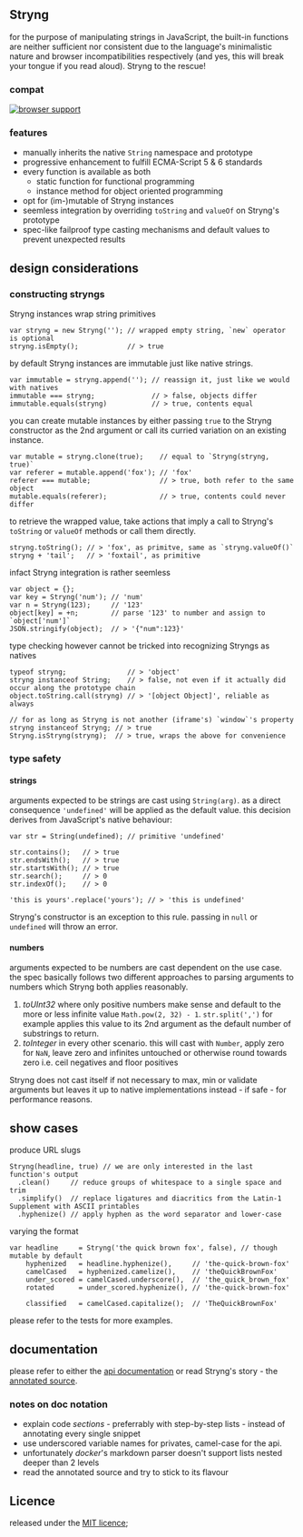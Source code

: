 
Stryng
------
for the purpose of manipulating strings in JavaScript, the built-in functions are neither sufficient nor consistent due to the language's minimalistic nature and browser incompatibilities respectively (and yes, this will break your tongue if you read aloud). Stryng to the rescue!

### compat

[![browser support](https://ci.testling.com/espretto/stryng.png)](https://ci.testling.com/espretto/Stryng)

### features

- manually inherits the native `String` namespace and prototype
- progressive enhancement to fulfill ECMA-Script 5 & 6 standards
- every function is available as both
  - static function for functional programming
  - instance method for object oriented programming
- opt for (im-)mutable of Stryng instances
- seemless integration by overriding `toString` and `valueOf` on Stryng's prototype
- spec-like failproof type casting mechanisms and default values to prevent unexpected results

design considerations
---------------------

### constructing stryngs

Stryng instances wrap string primitives
```
var stryng = new Stryng(''); // wrapped empty string, `new` operator is optional
stryng.isEmpty();            // > true
```
by default Stryng instances are immutable just like native strings.
```
var immutable = stryng.append(''); // reassign it, just like we would with natives
immutable === stryng;              // > false, objects differ
immutable.equals(stryng)           // > true, contents equal
```
you can create mutable instances by either passing `true` to the Stryng constructor as the 2nd argument or call its curried variation on an existing instance.
```
var mutable = stryng.clone(true);    // equal to `Stryng(stryng, true)`
var referer = mutable.append('fox'); // 'fox'
referer === mutable;                 // > true, both refer to the same object
mutable.equals(referer);             // > true, contents could never differ
```
to retrieve the wrapped value, take actions that imply a call to Stryng's `toString` or `valueOf` methods or call them directly.
```
stryng.toString(); // > 'fox', as primitve, same as `stryng.valueOf()`
stryng + 'tail';   // > 'foxtail', as primitive
```
infact Stryng integration is rather seemless
```
var object = {};
var key = Stryng('num'); // 'num'
var n = Stryng(123);     // '123'
object[key] = +n;        // parse '123' to number and assign to `object['num']`
JSON.stringify(object);  // > '{"num":123}'
```
type checking however cannot be tricked into recognizing Stryngs as natives
```
typeof stryng;               // > 'object'
stryng instanceof String;    // > false, not even if it actually did occur along the prototype chain
object.toString.call(stryng) // > '[object Object]', reliable as always

// for as long as Stryng is not another (iframe's) `window`'s property
stryng instanceof Stryng; // > true
Stryng.isStryng(stryng);  // > true, wraps the above for convenience
```

### type safety

#### strings
arguments expected to be strings are cast using `String(arg)`. as a direct consequence `'undefined'` will be applied as the default value. this decision derives from JavaScript's native behaviour:
```
var str = String(undefined); // primitive 'undefined'

str.contains();   // > true
str.endsWith();   // > true
str.startsWith(); // > true
str.search();     // > 0
str.indexOf();    // > 0

'this is yours'.replace('yours'); // > 'this is undefined'
```
Stryng's constructor is an exception to this rule. passing in `null` or `undefined` will throw an error.

#### numbers
arguments expected to be numbers are cast dependent on the use case. the spec basically follows two different approaches to parsing arguments to numbers which Stryng both applies reasonably.

1. _toUInt32_ where only positive numbers make sense and default to the more or less infinite value `Math.pow(2, 32) - 1`. `str.split(',')` for example applies this value to its 2nd argument as the default number of substrings to return.
2. _toInteger_ in every other scenario. this will cast with `Number`, apply zero for `NaN`, leave zero and infinites untouched or otherwise round towards zero i.e. ceil negatives and floor positives

Stryng does not cast itself if not necessary to max, min or validate arguments but leaves it up to native implementations instead - if safe - for performance reasons.

show cases
----------
produce URL slugs
```
Stryng(headline, true) // we are only interested in the last function's output
  .clean()     // reduce groups of whitespace to a single space and trim
  .simplify()  // replace ligatures and diacritics from the Latin-1 Supplement with ASCII printables
  .hyphenize() // apply hyphen as the word separator and lower-case
```
varying the format
```
var headline     = Stryng('the quick brown fox', false), // though mutable by default
    hyphenized   = headline.hyphenize(),     // 'the-quick-brown-fox'
    camelCased   = hyphenized.camelize(),    // 'theQuickBrownFox'
    under_scored = camelCased.underscore(),  // 'the_quick_brown_fox'
    rotated      = under_scored.hyphenize(), // 'the-quick-brown-fox'

    classified   = camelCased.capitalize();  // 'TheQuickBrownFox'
```

please refer to the tests for more examples.

documentation
-------------
please refer to either the [api documentation](http://espretto.github.io/Stryng) or read Stryng's story - the [annotated source](http://espretto.github.io/Stryng/docker/README.md.html).

### notes on doc notation

- explain code _sections_ - preferrably with step-by-step lists - instead of annotating every single snippet
- use underscored variable names for privates, camel-case for the api.
- unfortunately _docker_'s markdown parser doesn't support lists nested deeper than 2 levels
- read the annotated source and try to stick to its flavour

Licence
-------
released under the [MIT licence](http://mariusrunge.com/mit-licence.html);
